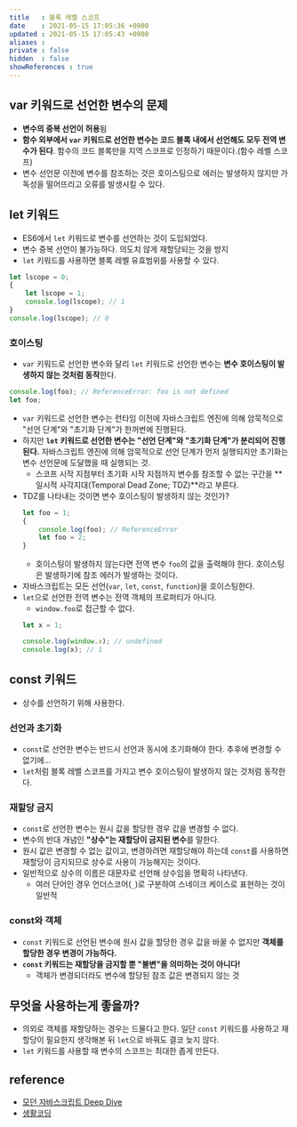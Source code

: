 ```yaml
---
title   : 블록 레벨 스코프
date    : 2021-05-15 17:05:36 +0900
updated : 2021-05-15 17:05:43 +0900
aliases : 
private : false
hidden  : false
showReferences : true
---
```

## var 키워드로 선언한 변수의 문제 
- **변수의 중복 선언이 허용**됨 
- **함수 외부에서 `var` 키워드로 선언한 변수는 코드 블록 내에서 선언해도 모두 전역 변수가 된다**. 함수의 코드 블록만을 지역 스코프로 인정하기 때문이다.(함수 레벨 스코프)
- 변수 선언문 이전에 변수를 참조하는 것은 호이스팅으로 에러는 발생하지 않지만 가독성을 떨어뜨리고 오류를 발생시킬 수 있다. 


## let 키워드 
- ES6에서 `let` 키워드로 변수를 선언하는 것이 도입되었다.  
- 변수 중복 선언이 불가능하다. 의도치 않게 재할당되는 것을 방지 
- `let` 키워드를 사용하면 블록 레벨 유효범위를 사용할 수 있다. 
```javascript
let lscope = 0;
{
    let lscope = 1;
    console.log(lscope); // 1
}
console.log(lscope); // 0
```

### 호이스팅
- `var` 키워드로 선언한 변수와 달리 `let` 키워드로 선언한 변수는 **변수 호이스팅이 발생하지 않는 것처럼 동작**한다. 
```javascript
console.log(foo); // ReferenceError: foo is not defined
let foo;
```
- `var` 키워드로 선언한 변수는 런타임 이전에 자바스크립트 엔진에 의해 암묵적으로 "선언 단계"와 "초기화 단계"가 한꺼번에 진행된다. 
- 하지만 **`let` 키워드로 선언한 변수는 "선언 단계"와 "초기화 단계"가 분리되어 진행된다.** 자바스크립트 엔진에 의해 암묵적으로 선언 단계가 먼저 실행되지만 초기화는 변수 선언문에 도달했을 때 실행되는 것.
  - 스코프 시작 지점부터 초기화 시작 지점까지 변수를 참조할 수 없는 구간을 **일시적 사각지대(Temporal Dead Zone; TDZ)**라고 부른다.
- TDZ를 나타내는 것이면 변수 호이스팅이 발생하지 않는 것인가? 
    ```javascript
    let foo = 1; 
    {
        console.log(foo); // ReferenceError
        let foo = 2;
    }
    ```
    - 호이스팅이 발생하지 않는다면 전역 변수 `foo`의 값을 출력해야 한다. 호이스팅은 발생하기에 참조 에러가 발생하는 것이다. 
- 자바스크립트는 모든 선언(`var`, `let`, `const`, `function`)을 호이스팅한다.
- `let`으로 선언한 전역 변수는 전역 객체의 프로퍼티가 아니다. 
  - `window.foo`로 접근할 수 없다. 
  ```javascript
  let x = 1;

  console.log(window.x); // undefined
  console.log(x); // 1
  ```

## const 키워드 
- 상수를 선언하기 위해 사용한다. 

### 선언과 초기화 
- `const`로 선언한 변수는 반드시 선언과 동시에 초기화해야 한다. 추후에 변경할 수 없기에... 
- `let`처럼 블록 레벨 스코프를 가지고 변수 호이스팅이 발생하지 않는 것처럼 동작한다. 

### 재할당 금지 
- `const`로 선언한 변수는 원시 값을 할당한 경우 값을 변경할 수 없다. 
- 변수의 반대 개념인 **"상수"는 재할당이 금지된 변수**를 말한다.
- 원시 값은 변경할 수 없는 값이고, 변경하려면 재할당해야 하는데 `const`를 사용하면 재할당이 금지되므로 상수로 사용이 가능해지는 것이다.  
- 일반적으로 상수의 이름은 대문자로 선언해 상수임을 명확히 나타낸다.  
  - 여러 단어인 경우 언더스코어(`_`)로 구분하여 스네이크 케이스로 표현하는 것이 일반적 

### const와 객체  
- `const` 키워드로 선언된 변수에 원시 값을 할당한 경우 값을 바꿀 수 없지만 **객체를 할당한 경우 변경이 가능하다.**   
- **`const` 키워드는 재할당을 금지할 뿐 "불변"을 의미하는 것이 아니다!** 
  - 객체가 변경되더라도 변수에 할당된 참조 값은 변경되지 않는 것 


## 무엇을 사용하는게 좋을까?  
- 의외로 객체를 재할당하는 경우는 드물다고 한다. 일단 `const` 키워드를 사용하고 재할당이 필요한지 생각해본 뒤 `let`으로 바꿔도 결코 늦지 않다. 
- `let` 키워드를 사용할 때 변수의 스코프는 최대한 좁게 만든다. 

## reference 
- [모던 자바스크립트 Deep Dive](http://www.kyobobook.co.kr/product/detailViewKor.laf?ejkGb=KOR&mallGb=KOR&barcode=9791158392239&orderClick=LEa&Kc=)
- [생활코딩](https://opentutorials.org/course/743/6544)